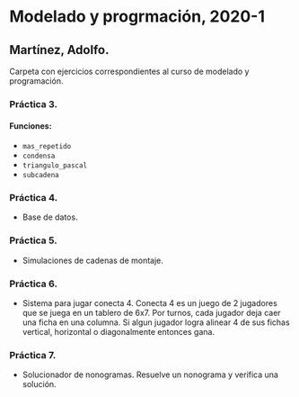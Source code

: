# Modelado y progrmación, 2020-1

## Martínez, Adolfo.

Carpeta con ejercicios correspondientes al curso de modelado y programación.

###  Práctica 3.
#### Funciones:
- `mas_repetido`
- `condensa`
- `triangulo_pascal`
- `subcadena`


### Práctica 4.
- Base de datos.

### Práctica 5.

- Simulaciones de cadenas de montaje.

### Práctica 6.

- Sistema para jugar conecta 4. Conecta 4 es un juego de 2 jugadores que se juega en un tablero de 6x7. Por turnos, cada jugador deja caer una ficha en una columna. Si algun jugador logra alinear 4 de sus fichas vertical, horizontal o diagonalmente entonces gana.

### Práctica 7.

- Solucionador de nonogramas. Resuelve un nonograma y verifica una solución.